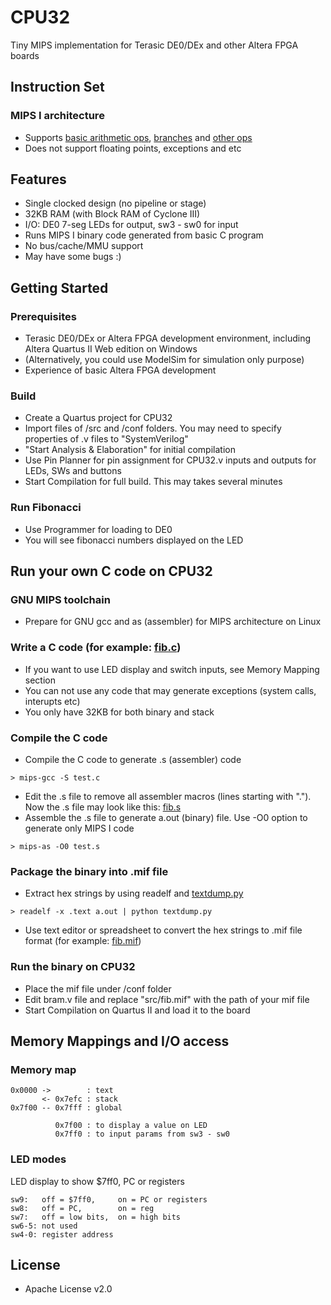 # CPU32

Tiny MIPS implementation for Terasic DE0/DEx and other Altera FPGA boards

## Instruction Set

### MIPS I architecture
* Supports [basic arithmetic ops](https://github.com/kazunori279/CPU32/blob/master/src/alu.v), [branches](https://github.com/kazunori279/CPU32/blob/master/src/program_counter.v) and [other ops](https://github.com/kazunori279/CPU32/blob/master/src/decoder.v)
* Does not support floating points, exceptions and etc

## Features

* Single clocked design (no pipeline or stage)
* 32KB RAM (with Block RAM of Cyclone III)
* I/O: DE0 7-seg LEDs for output, sw3 - sw0 for input
* Runs MIPS I binary code generated from basic C program
* No bus/cache/MMU support
* May have some bugs :)

## Getting Started

### Prerequisites
* Terasic DE0/DEx or Altera FPGA development environment, including Altera Quartus II Web edition on Windows
* (Alternatively, you could use ModelSim for simulation only purpose)
* Experience of basic Altera FPGA development

### Build
* Create a Quartus project for CPU32
* Import files of /src and /conf folders. You may need to specify properties of .v files to "SystemVerilog"
* "Start Analysis & Elaboration" for initial compilation
* Use Pin Planner for pin assignment for CPU32.v inputs and outputs for LEDs, SWs and buttons
* Start Compilation for full build. This may takes several minutes

### Run Fibonacci
* Use Programmer for loading to DE0
* You will see fibonacci numbers displayed on the LED

## Run your own C code on CPU32

### GNU MIPS toolchain
* Prepare for GNU gcc and as (assembler) for MIPS architecture on Linux

### Write a C code (for example: [fib.c](https://github.com/kazunori279/CPU32/blob/master/conf/fib.c))
* If you want to use LED display and switch inputs, see Memory Mapping section
* You can not use any code that may generate exceptions (system calls, interupts etc)
* You only have 32KB for both binary and stack

### Compile the C code
* Compile the C code to generate .s (assembler) code

`> mips-gcc -S test.c`

* Edit the .s file to remove all assembler macros (lines starting with "."). Now the .s file may look like this: [fib.s](https://github.com/kazunori279/CPU32/blob/master/conf/fib.s)
* Assemble the .s file to generate a.out (binary) file. Use -O0 option to generate only MIPS I code

`> mips-as -O0 test.s`

### Package the binary into .mif file
* Extract hex strings by using readelf and [textdump.py](https://github.com/kazunori279/CPU32/blob/master/conf/textdump.py)

`> readelf -x .text a.out | python textdump.py`

* Use text editor or spreadsheet to convert the hex strings to .mif file format (for example: [fib.mif](https://github.com/kazunori279/CPU32/blob/master/conf/fib.mif))

### Run the binary on CPU32
* Place the mif file under /conf folder
* Edit bram.v file and replace "src/fib.mif" with the path of your mif file
* Start Compilation on Quartus II and load it to the board

## Memory Mappings and I/O access

### Memory map

    0x0000 ->        : text
           <- 0x7efc : stack
    0x7f00 -- 0x7fff : global

              0x7f00 : to display a value on LED 
              0x7ff0 : to input params from sw3 - sw0

### LED modes

LED display to show $7ff0, PC or registers

    sw9:   off = $7ff0,     on = PC or registers
    sw8:   off = PC,        on = reg
    sw7:   off = low bits,  on = high bits
    sw6-5: not used
    sw4-0: register address

## License

* Apache License v2.0

